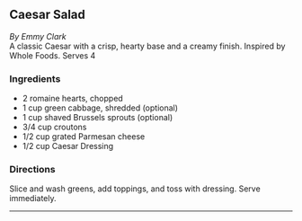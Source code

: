 ## Caesar Salad

_By Emmy Clark_  
A classic Caesar with a crisp, hearty base and a creamy finish. Inspired by Whole Foods. Serves 4

### Ingredients
- 2 romaine hearts, chopped
- 1 cup green cabbage, shredded (optional)
- 1 cup shaved Brussels sprouts (optional)
- 3/4 cup croutons
- 1/2 cup grated Parmesan cheese
- 1/2 cup Caesar Dressing

### Directions
Slice and wash greens, add toppings, and toss with dressing. Serve immediately.


---